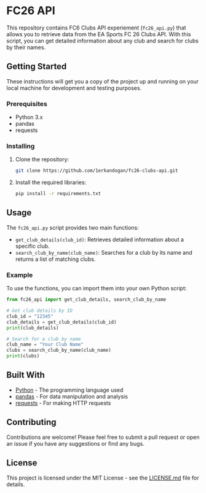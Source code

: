 # FC26 API

This repository contains FC6 Clubs API experiement (`fc26_api.py`) that allows you to retrieve data from the EA Sports FC 26 Clubs API. With this script, you can get detailed information about any club and search for clubs by their names.

## Getting Started

These instructions will get you a copy of the project up and running on your local machine for development and testing purposes.

### Prerequisites

* Python 3.x
* pandas
* requests

### Installing

1. Clone the repository:
   ```bash
   git clone https://github.com/1erkandogan/fc26-clubs-api.git
   ```
2. Install the required libraries:
   ```bash
   pip install -r requirements.txt
   ```

## Usage

The `fc26_api.py` script provides two main functions:

* `get_club_details(club_id)`: Retrieves detailed information about a specific club.
* `search_club_by_name(club_name)`: Searches for a club by its name and returns a list of matching clubs.

### Example

To use the functions, you can import them into your own Python script:

```python
from fc26_api import get_club_details, search_club_by_name

# Get club details by ID
club_id = "12345"
club_details = get_club_details(club_id)
print(club_details)

# Search for a club by name
club_name = "Your Club Name"
clubs = search_club_by_name(club_name)
print(clubs)
```

## Built With

* [Python](https://www.python.org/) - The programming language used
* [pandas](https://pandas.pydata.org/) - For data manipulation and analysis
* [requests](https://requests.readthedocs.io/en/latest/) - For making HTTP requests

## Contributing

Contributions are welcome! Please feel free to submit a pull request or open an issue if you have any suggestions or find any bugs.

## License

This project is licensed under the MIT License - see the [LICENSE.md](LICENSE.md) file for details.
